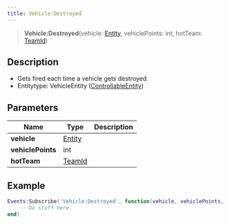 ```yaml
---
title: Vehicle:Destroyed
---
```


> **Vehicle:Destroyed**(vehicle: [Entity](/vext/ref/shared/type/entity), vehiclePoints: int, hotTeam: [TeamId](/vext/ref/fb/teamid))

## Description 

- Gets fired each time a vehicle gets destroyed.
- Entitytype: VehicleEntity ([ControllableEntity](/vext/ref/server/controllableentity))

## Parameters

| Name | Type | Description |
| ---- | ---- | ----------- |
| **vehicle** | [Entity](/vext/ref/shared/type/entity) |  |
| **vehiclePoints** | int |  |
| **hotTeam** | [TeamId](/vext/ref/fb/teamid) |  |

## Example

```lua
Events:Subscribe('Vehicle:Destroyed', function(vehicle, vehiclePoints, hotTeam)
    -- Do stuff here.
end)
```

